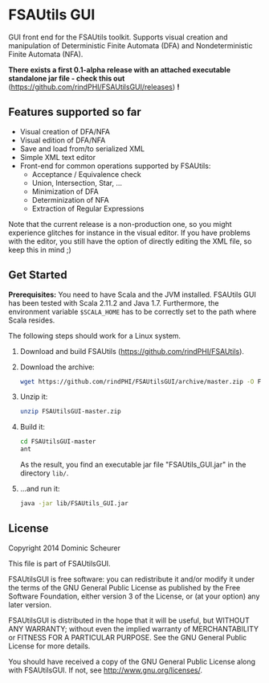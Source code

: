 FSAUtils GUI
============

GUI front end for the FSAUtils toolkit. Supports visual creation and manipulation
of Deterministic Finite Automata (DFA) and Nondeterministic Finite Automata (NFA).

**There exists a first 0.1-alpha release with an attached executable standalone jar file - check this out**
(https://github.com/rindPHI/FSAUtilsGUI/releases) **!**

Features supported so far
-------------------------

* Visual creation of DFA/NFA
* Visual edition of DFA/NFA
* Save and load from/to serialized XML
* Simple XML text editor
* Front-end for common operations supported by FSAUtils:
  * Acceptance / Equivalence check
  * Union, Intersection, Star, ...
  * Minimization of DFA
  * Determinization of NFA
  * Extraction of Regular Expressions
  
Note that the current release is a non-production one, so you might experience glitches
for instance in the visual editor. If you have problems with the editor, you still have
the option of directly editing the XML file, so keep this in mind ;)

Get Started
-----------

**Prerequisites:** You need to have Scala and the JVM installed. FSAUtils GUI
has been tested with Scala 2.11.2 and Java 1.7. Furthermore, the environment
variable `$SCALA_HOME` has to be correctly set to the path where Scala resides.

The following steps should work for a Linux system.

1. Download and build FSAUtils (https://github.com/rindPHI/FSAUtils).

2. Download the archive:
   
   ```bash
   wget https://github.com/rindPHI/FSAUtilsGUI/archive/master.zip -O FSAUtilsGUI-master.zip
   ```
   
3. Unzip it:
   
   ```bash
   unzip FSAUtilsGUI-master.zip
   ```
   
4. Build it:
   
   ```bash
   cd FSAUtilsGUI-master
   ant
   ```
   
   As the result, you find an executable jar file "FSAUtils_GUI.jar" in the directory `lib/`.
   
5. ...and run it:
   
   ```bash
   java -jar lib/FSAUtils_GUI.jar
   ```

License
-------

Copyright 2014 Dominic Scheurer
    
This file is part of FSAUtilsGUI.
     
FSAUtilsGUI is free software: you can redistribute it and/or modify
it under the terms of the GNU General Public License as published by
the Free Software Foundation, either version 3 of the License, or
(at your option) any later version.
     
FSAUtilsGUI is distributed in the hope that it will be useful,
but WITHOUT ANY WARRANTY; without even the implied warranty of
MERCHANTABILITY or FITNESS FOR A PARTICULAR PURPOSE.  See the
GNU General Public License for more details.
     
You should have received a copy of the GNU General Public License
along with FSAUtilsGUI.  If not, see <http://www.gnu.org/licenses/>.
